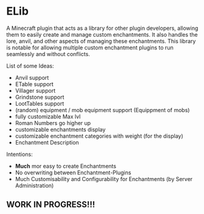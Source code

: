 # ELib
A Minecraft plugin that acts as a library for other plugin developers, allowing them to easily create and manage custom enchantments. It also handles the lore, anvil, and other aspects of managing these enchantments. This library is notable for allowing multiple custom enchantment plugins to run seamlessly and without conflicts.

List of some Ideas:
- Anvil support
- ETable support
- Villager support
- Grindstone support
- LootTables support
- (random) equipment / mob equipment support (Equippment of mobs)
- fully customizable Max lvl
- Roman Numbers go higher up
- customizable enchantments display
- customizable enchantment categories with weight (for the display)
- Enchantment Description

Intentions:
- **Much** mor easy to create Enchantments
- No overwriting between Enchantment-Plugins
- Much Customisability and Configurability for Enchantments (by Server Administration)

## WORK IN PROGRESS!!!
